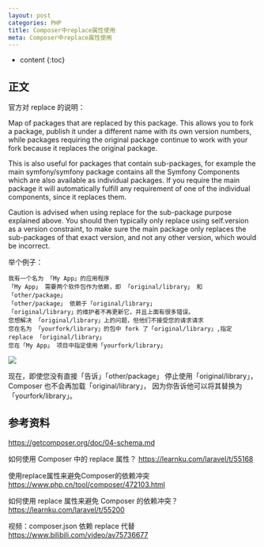 ```yaml
---
layout: post
categories: PHP
title: Composer中replace属性使用
meta: Composer中replace属性使用
---
```

* content
{:toc}

## 正文

官方对 replace 的说明：

Map of packages that are replaced by this package. This allows you to fork a package, 
publish it under a different name with its own version numbers, 
while packages requiring the original package continue to work with your fork because it replaces the original package.

This is also useful for packages that contain sub-packages, 
for example the main symfony/symfony package contains all the Symfony Components which are also available as individual packages. 
If you require the main package it will automatically fulfill any requirement of one of the individual components, since it replaces them.

Caution is advised when using replace for the sub-package purpose explained above. 
You should then typically only replace using self.version as a version constraint, 
to make sure the main package only replaces the sub-packages of that exact version, 
and not any other version, which would be incorrect.

举个例子：

    我有一个名为 「My App」的应用程序
    「My App」 需要两个软件包作为依赖，即 「original/library」 和 「other/package」
    「other/package」 依赖于「original/library」
    「original/library」的维护者不再更新它，并且上面有很多错误。
    您想解决 「original/library」上的问题，但他们不接受您的请求请求
    您在名为 「yourfork/library」的包中 fork 了「original/library」,指定 replace 「original/library」
    您在「My App」 项目中指定使用「yourfork/library」

![]({{site.baseurl}}/images/20220510/20220510093449.png)

现在，即使您没有直接「告诉」「other/package」 停止使用「original/library」，Composer 也不会再加载「original/library」，
因为你告诉他可以将其替换为「yourfork/library」。



## 参考资料

<https://getcomposer.org/doc/04-schema.md>

如何使用 Composer 中的 replace 属性？  <https://learnku.com/laravel/t/55168>

使用replace属性来避免Composer的依赖冲突 <https://www.php.cn/tool/composer/472103.html>

如何使用 replace 属性来避免 Composer 的依赖冲突？  <https://learnku.com/laravel/t/55200>

视频：composer.json 依赖 replace 代替 <https://www.bilibili.com/video/av75736677>



